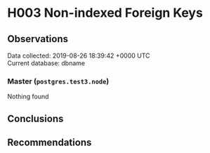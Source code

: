 # H003 Non-indexed Foreign Keys #

## Observations ##
Data collected: 2019-08-26 18:39:42 +0000 UTC  
Current database: dbname  


### Master (`postgres.test3.node`) ###



Nothing found



## Conclusions ##


## Recommendations ##

